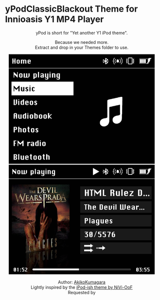 # yPodClassicBlackout Theme for Innioasis Y1 MP4 Player
<p align=center>yPod is short for "Yet another Y1 iPod theme".</p>

<p align=center>Because we needed more.<br/>Extract and drop in your Themes folder to use.</p>

<p align=center><img src="./images/yPodClassicBlackoutMenu.png" alt="The Main Menu"/> <img src="./images/yPodClassicBlackoutPlayer.png" alt="The Player Screen"/></center></p>

<p align=center>Author: <a href=https://github.com/AkikoKumagara>AkikoKumagara</a><br/>
Lightly inspired by the <a href="https://www.reddit.com/r/innioasis/comments/1k3anhe/my_ipodish_theme_for_the_innioasis_y1/">iPod-ish theme by NiVi-OoF</a><br/>
Requested by <a href="https://www.reddit.com/r/innioasis/comments/1mmu3qr/comment/n83a9f4/>RespectYarn</a>
